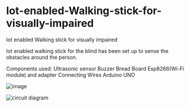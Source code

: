 # Iot-enabled-Walking-stick-for-visually-impaired
Iot enabled Walking stick for visually impaired

Iot enabled walking stick for the blind has been set up to sense the obstacles around the person. 

Components used:
Ultrasonic sensor
Buzzer
Bread Board
Esp8266(Wi-Fi module) and adapter
Connecting Wires
Arduino UNO

![image](https://user-images.githubusercontent.com/7759342/123505838-de602b80-d67e-11eb-9fb4-2f888bf62946.png)


![circuit diagram](https://user-images.githubusercontent.com/7759342/123505631-dc499d00-d67d-11eb-87c9-84efbde4b178.PNG)
